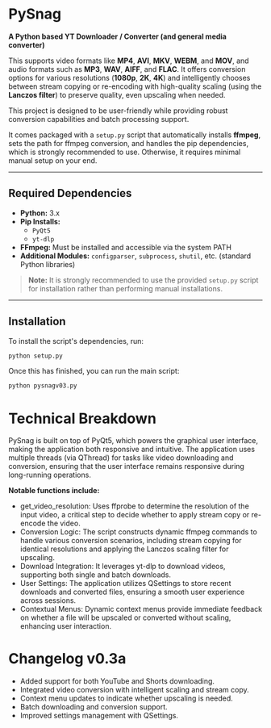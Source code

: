 # PySnag
**A Python based YT Downloader / Converter (and general media converter)**

This supports video formats like **MP4**, **AVI**, **MKV**, **WEBM**, and **MOV**, and audio formats such as **MP3**, **WAV**, **AIFF**, and **FLAC**. It offers conversion options for various resolutions (**1080p**, **2K**, **4K**) and intelligently chooses between stream copying or re-encoding with high-quality scaling (using the **Lanczos filter**) to preserve quality, even upscaling when needed.

This project is designed to be user-friendly while providing robust conversion capabilities and batch processing support.

It comes packaged with a `setup.py` script that automatically installs **ffmpeg**, sets the path for ffmpeg conversion, and handles the pip dependencies, which is strongly recommended to use. Otherwise, it requires minimal manual setup on your end.

---

## Required Dependencies

- **Python:** 3.x  
- **Pip Installs:**  
  - `PyQt5`  
  - `yt-dlp`  
- **FFmpeg:** Must be installed and accessible via the system PATH  
- **Additional Modules:** `configparser`, `subprocess`, `shutil`, etc. (standard Python libraries)

> **Note:** It is strongly recommended to use the provided `setup.py` script for installation rather than performing manual installations.

---

## Installation

To install the script's dependencies, run:
```bash
python setup.py
```

Once this has finished, you can run the main script:

```bash
python pysnagv03.py
```

# Technical Breakdown
PySnag is built on top of PyQt5, which powers the graphical user interface, making the application both responsive and intuitive. 
The application uses multiple threads (via QThread) for tasks like video downloading and conversion, ensuring that the user interface remains responsive during long-running operations. 

**Notable functions include:**

+ get_video_resolution: Uses ffprobe to determine the resolution of the input video, a critical step to decide whether to apply stream copy or re-encode the video.
+ Conversion Logic: The script constructs dynamic ffmpeg commands to handle various conversion scenarios, including stream copying for identical resolutions and applying the Lanczos scaling filter for upscaling.
+ Download Integration: It leverages yt-dlp to download videos, supporting both single and batch downloads.
+ User Settings: The application utilizes QSettings to store recent downloads and converted files, ensuring a smooth user experience across sessions.
+ Contextual Menus: Dynamic context menus provide immediate feedback on whether a file will be upscaled or converted without scaling, enhancing user interaction.


# Changelog  v0.3a
- Added support for both YouTube and Shorts downloading.
- Integrated video conversion with intelligent scaling and stream copy.
- Context menu updates to indicate whether upscaling is needed.
- Batch downloading and conversion support.
- Improved settings management with QSettings.
